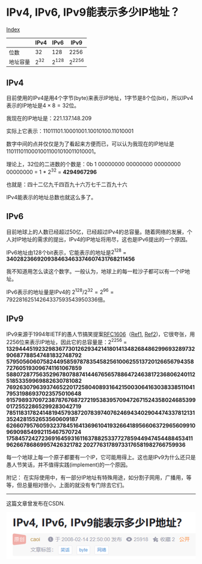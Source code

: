 <script>
MathJax = {
  tex: {
    inlineMath: [['$', '$'], ['\\(', '\\)']]
  }
};
</script>
<script id="MathJax-script" async
  src="https://cdn.jsdelivr.net/npm/mathjax@3/es5/tex-chtml.js">
</script>

# IPv4, IPv6, IPv9能表示多少IP地址？

[Index](index.md)

|   | IPv4 | IPv6 | IPv9 |
|---|------|------|------|
| 位数 | 32 | 128 | 2256     |
| 地址容量  | $2^{32}$ | $2^{128}$ | $2^{2256}$ |

## IPv4

目前使用的IPv4是用4个字节(byte)来表示IP地址，1字节是8个位(bit)，所以IPv4表示的IP地址是$4 \times 8 = 32$位。

我现在的IP地址是：221.137.148.209

实际上它表示：11011101.10001001.10010100.11010001

数字中间的点并仅仅是为了看起来方便而已，可以认为我现在的IP地址是11011101100010011001010011010001。

理论上，32位的二进数的个数是：0b 1 00000000 00000000 00000000 00000000 = 1 * $2^{32}$ = **4294967296**

也就是：四十二亿九千四百九十六万七千二百九十六

IPv4能表示的地址总数也就这么多了。

## IPv6

目前地球上的人数已经超过50亿，已经超过IPv4的总容量。随着网络的发展，个人对IP地址的需求的提出，IPv4的IP地址将用尽，这也是IPv6提出的一个原因。

IPv6地址由128个bit表示，它能表示的地址是$2^{128}$ = **340282366920938463463374607431768211456**

我不知道用怎么读这个数字。一般认为，地球上的每一粒沙子都可以有一个IP地址。

IPv6表示的地址量是IPv4的 $2^{128} / 2^{32} = 2^{96} = 79228162514264337593543950336$倍。

## IPv9

IPv9来源于1994年IETF的愚人节搞笑提案[RFC1606](https://www.rfc-editor.org/info/rfc1606)（[Ref1](https://en.wikipedia.org/wiki/April_Fools%27_Day_Request_for_Comments), [Ref2](https://docs.google.com/document/d/1KDP2zYBdWRTuP1D9eDle4jbvTuEYsTptOkq_h067SR8/edit?usp=sharing))，它很夸张，用2256位来表示IP地址，因此它的总容量是：$2^{2256}$ = **132944451923298367730126293421418014134826848629969328973290687788547481832748792
579505606075824495859787835458256100625513720126656794358727605193096741161067859
588072877563529678078874144676565788647246381723680624011251853359969882630781082
769263079639374652201725804089316421500306416303833851104179531986937023575010648
915798937097238787676872721953839570947267152435802468539901725522865299283042719
785118317824148194579387207839740762469434029044743378121313524281552653560609187
626607957605932378451641369610419326641895660637296560991096909854992115467570724
175845724272369164593161163788253377278594494745448845341196266786869957426321782
20277631789733176581982766759936**

每一个地球上每一个原子都要有一个IP，它可能用得上。这也是IPv9为什么还只是愚人节笑话，并不值得实践(implement)的一个原因。

附记：
在实际使用中，有一部分IP地址有特殊用途，如分割子网用，广播用，等等，但总量相对很小，上面的就没有专门除去它们。

---

这篇文章曾发布在CSDN.

![history on CSDN](images/history2023-06-16-235354.png)
​